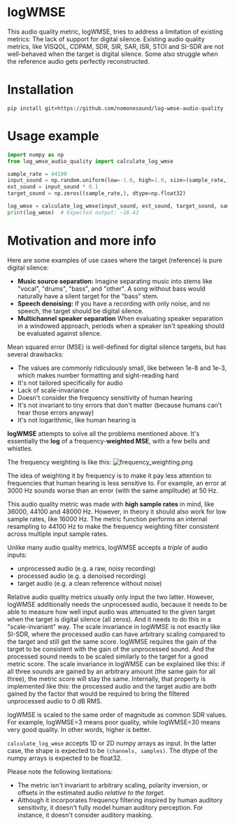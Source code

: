 # logWMSE

This audio quality metric, logWMSE, tries to address a limitation of existing metrics:
The lack of support for digital silence. Existing audio quality metrics, like VISQOL,
CDPAM, SDR, SIR, SAR, ISR, STOI and SI-SDR are not well-behaved when the target is
digital silence. Some also struggle when the reference audio gets perfectly reconstructed.

# Installation

`pip install git+https://github.com/nomonosound/log-wmse-audio-quality`

# Usage example

```python
import numpy as np
from log_wmse_audio_quality import calculate_log_wmse

sample_rate = 44100
input_sound = np.random.uniform(low=-1.0, high=1.0, size=(sample_rate,)).astype(np.float32)
est_sound = input_sound * 0.1
target_sound = np.zeros((sample_rate,), dtype=np.float32)

log_wmse = calculate_log_wmse(input_sound, est_sound, target_sound, sample_rate)
print(log_wmse)  # Expected output: ~18.42
```

# Motivation and more info

Here are some examples of use cases where the target (reference) is pure digital silence:

* **Music source separation:** Imagine separating music into stems like "vocal", "drums",
 "bass", and "other". A song without bass would naturally have a silent target for the "bass" stem.
* **Speech denoising:** If you have a recording with only noise, and no speech, the target
 should be digital silence.
* **Multichannel speaker separation** When evaluating speaker separation in a windowed
 approach, periods when a speaker isn't speaking should be evaluated against silence.

Mean squared error (MSE) is well-defined for digital silence targets, but has several drawbacks:

* The values are commonly ridiculously small, like between 1e-8 and 1e-3, which makes number formatting and sight-reading hard
* It's not tailored specifically for audio
* Lack of scale-invariance
* Doesn't consider the frequency sensitivity of human hearing
* It's not invariant to tiny errors that don't matter (because humans can't hear those errors anyway)
* It's not logarithmic, like human hearing is

**logWMSE** attempts to solve all the problems mentioned above. It's essentially the **log**
of a frequency-**weighted MSE**, with a few bells and whistles.

The frequency weighting is like this:
![frequency_weighting.png](dev/frequency_weighting.png)

The idea of weighting it by frequency is to make it pay less attention to frequencies
that human hearing is less sensitive to. For example, an error at 3000 Hz sounds worse
than an error (with the same amplitude) at 50 Hz.

This audio quality metric was made with **high sample rates** in mind, like 36000, 44100
and 48000 Hz. However, in theory it should also work for low sample rates, like 16000 Hz.
The metric function performs an internal resampling to 44100 Hz to make the frequency
weighting filter consistent across multiple input sample rates.

Unlike many audio quality metrics, logWMSE accepts a *triple* of audio inputs:

* unprocessed audio (e.g. a raw, noisy recording)
* processed audio (e.g. a denoised recording)
* target audio (e.g. a clean reference without noise)

Relative audio quality metrics usually only input the two latter. However, logWMSE
additionally needs the unprocessed audio, because it needs to be able to measure how
well input audio was attenuated to the given target when the target is digital silence
(all zeros). And it needs to do this in a "scale-invariant" way. The scale invariance in
logWMSE is not exactly like SI-SDR, where the processed audio can have arbitrary scaling
compared to the target and still get the same score. logWMSE requires the gain of the
target to be consistent with the gain of the unprocessed sound. And the processed sound
needs to be scaled similarly to the target for a good metric score. The scale invariance
in logWMSE can be explained like this: if all three sounds are gained by an arbitrary
amount (the same gain for all three), the metric score will stay the same. Internally,
that property is implemented like this: the processed audio and the target audio are
both gained by the factor that would be required to bring the filtered unprocessed audio
to 0 dB RMS.

logWMSE is scaled to the same order of magnitude as common SDR values. For example,
logWMSE=3 means poor quality, while logWMSE=30 means very good quality. In other words,
higher is better.

`calculate_log_wmse` accepts 1D or 2D numpy arrays as input. In the latter case,
the shape is expected to be `(channels, samples)`. The dtype of the numpy arrays is
expected to be float32.

Please note the following limitations:

* The metric isn't invariant to arbitrary scaling, polarity inversion, or offsets in the estimated audio *relative to the target*.
* Although it incorporates frequency filtering inspired by human auditory sensitivity, it doesn't fully model human auditory perception. For instance, it doesn't consider auditory masking.
